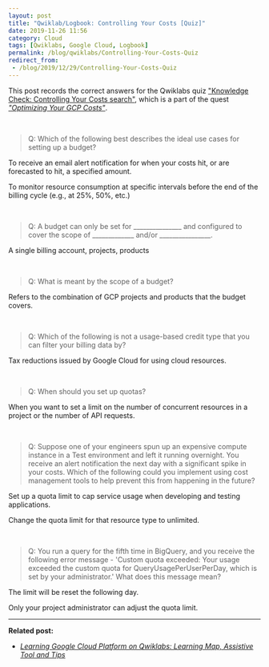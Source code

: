 ```yaml
---
layout: post
title: "Qwiklab/Logbook: Controlling Your Costs [Quiz]"
date: 2019-11-26 11:56
category: Cloud
tags: [Qwiklabs, Google Cloud, Logbook]
permalink: /blog/qwiklabs/Controlling-Your-Costs-Quiz
redirect_from:
 - /blog/2019/12/29/Controlling-Your-Costs-Quiz
---
```


This post records the correct answers for the Qwiklabs quiz ["Knowledge Check: Controlling Your Costs search"](https://www.qwiklabs.com/quizzes/183), which is a part of the quest [_"Optimizing Your GCP Costs"_](https://www.qwiklabs.com/quests/97).

<!--more-->

<br>

> Q: Which of the following best describes the ideal use cases for setting up a budget?

<i class="fas fa-check-circle-o" style="color:green"></i> To receive an email alert notification for when your costs hit, or are forecasted to hit, a specified amount.

<i class="fas fa-check-circle-o" style="color:green"></i> To monitor resource consumption at specific intervals before the end of the billing cycle (e.g., at 25%, 50%, etc.)

<br>

> Q: A budget can only be set for _______________ and configured to cover the scope of _____________ and/or ________________.

<i class="fas fa-check-circle-o" style="color:green"></i> A single billing account, projects, products

<br>

> Q: What is meant by the scope of a budget?

<i class="fas fa-check-circle-o" style="color:green"></i> Refers to the combination of GCP projects and products that the budget covers.

<br>

> Q: Which of the following is not a usage-based credit type that you can filter your billing data by?

<i class="fas fa-check-circle-o" style="color:green"></i> Tax reductions issued by Google Cloud for using cloud resources.

<br>

> Q: When should you set up quotas?

<i class="fas fa-check-circle-o" style="color:green"></i> When you want to set a limit on the number of concurrent resources in a project or the number of API requests.

<br>

> Q: Suppose one of your engineers spun up an expensive compute instance in a Test environment and left it running overnight. You receive an alert notification the next day with a significant spike in your costs. Which of the following could you implement using cost management tools to help prevent this from happening in the future?

<i class="fas fa-check-circle-o" style="color:green"></i> Set up a quota limit to cap service usage when developing and testing applications.

<i class="fas fa-check-circle-o" style="color:green"></i> Change the quota limit for that resource type to unlimited.

<br>

> Q: You run a query for the fifth time in BigQuery, and you receive the following error message - 'Custom quota exceeded: Your usage exceeded the custom quota for QueryUsagePerUserPerDay, which is set by your administrator.' What does this message mean?

<i class="fas fa-check-circle-o" style="color:green"></i> The limit will be reset the following day.

<i class="fas fa-check-circle-o" style="color:green"></i> Only your project administrator can adjust the quota limit.

* * *

**Related post:**

- _[Learning Google Cloud Platform on Qwiklabs: Learning Map, Assistive Tool and Tips](/blog/qwiklabs/Qwiklabs-User-Tips-for-Learning_Google_Cloud_Platform)_